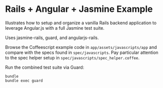 # Rails + Angular + Jasmine Example

Illustrates how to setup and organize a vanilla Rails backend application to
leverage Angular.js with a full Jasmine test suite.

Uses jasmine-rails, guard, and angularjs-rails.

Browse the Coffeescript example code in `app/assets/javascripts/app` and
compare with the specs found in `spec/javascripts`. Pay particular attention
to the spec helper setup in `spec/javascripts/spec_helper.coffee`.

Run the combined test suite via Guard:

    bundle
    bundle exec guard
